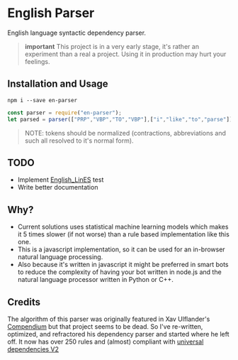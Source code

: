 # English Parser
English language syntactic dependency parser.

> **important**
> This project is in a very early stage, it's rather an experiment than a real a project.
> Using it in production may hurt your feelings.
>

## Installation and Usage

```
npm i --save en-parser
```

```javascript
const parser = require("en-parser");
let parsed = parser(["PRP","VBP","TO","VBP"],["i","like","to","parse"]);
```

> NOTE:
> tokens should be normalized (contractions, abbreviations and such all resolved to it's normal form).
>


## TODO

- Implement [English_LinES](https://github.com/UniversalDependencies/UD_English-LinES/blob/master/en_lines-ud-test.conllu) test
- Write better documentation



## Why?

- Current solutions uses statistical machine learning models which makes it 5 times slower (if not worse) than a rule based implementation like this one.
- This is a javascript implementation, so it can be used for an in-browser natural language processing.
- Also because it's written in javascript it might be preferred in smart bots to reduce the complexity of having your bot written in node.js and the natural language processor written in Python or C++.

## Credits
The algorithm of this parser was originally featured in Xav Ulflander's [Compendium](https://github.com/Ulflander/compendium-js) but that project seems to be dead. So I've re-written, optimized, and refractored his dependency parser and started where he left off. It now has over 250 rules and (almost) compliant with [universal dependencies V2](http://universaldependencies.org/)